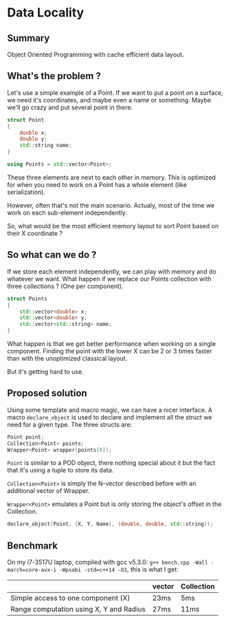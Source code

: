 Data Locality
=============

Summary
-------

Object Oriented Programming with cache efficient data layout. 

What's the problem ?
--------------------

Let's use a simple example of a Point. If we want to put a point on a surface, we need it's coordinates, and maybe even a name or something. Maybe we'll go crazy and put several point in there.

```C++
struct Point 
{
	double x;
	double y;
	std::string name;
}

using Points = std::vector<Point>;
```
	
These three elements are next to each other in memory. This is optimized for when you need to work on a Point has a whole element (like serialization). 

However, often that's not the main scenario. Actualy, most of the time we work on each sub-element independently. 

So, what would be the most efficient memory layout to sort Point based on their X coordinate ?

So what can we do ?
-------------------

If we store each element independently, we can play with memory and do whatever we want.
What happen if we replace our Points collection with three collections ? (One per component).

```C++
struct Points 
{
	std::vector<double> x;
	std::vector<double> y;
	std::vector<std::string> name;
}
```

What happen is that we get better performance when working on a single component. Finding the point with the lower X can be 2 or 3 times faster than with the unoptimized classical layout. 

But it's getting hard to use.

Proposed solution
-----------------

Using some template and macro magic, we can have a nicer interface. 
A macro `declare_object` is used to declare and implement all the struct we need for a given type. 
The three structs are:

```C++
Point point; 
Collection<Point> points;
Wrapper<Point> wrapper(points[0]);
```

`Point` is similar to a POD object, there nothing special about it but the fact that it's using a tuple to store its data.

`Collection<Point>` is simply the N-vector described before with an additional vector of Wrapper<Point>.

`Wrapper<Point>` emulates a Point but is only storing the object's offset in the Collection.

```C++
declare_object(Point, (X, Y, Name), (double, double, std::string));
```

Benchmark
---------

On my i7-3517U laptop, compiled with gcc v5.3.0: `g++ bench.cpp -Wall -march=core-avx-i -Wpsabi -std=c++14 -O3`, this is what I get:

|                                         | vector<Circle> | Collection<Circle> |
|-----------------------------------------|----------------|--------------------|
| Simple access to one component (X)      | 23ms           | 5ms                |
| Range computation using X, Y and Radius | 27ms           | 11ms               |

